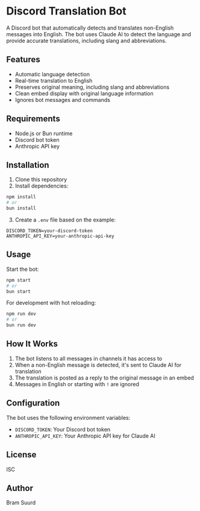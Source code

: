 # Discord Translation Bot

A Discord bot that automatically detects and translates non-English messages into English. The bot uses Claude AI to detect the language and provide accurate translations, including slang and abbreviations.

## Features

- Automatic language detection
- Real-time translation to English
- Preserves original meaning, including slang and abbreviations
- Clean embed display with original language information
- Ignores bot messages and commands

## Requirements

- Node.js or Bun runtime
- Discord bot token
- Anthropic API key

## Installation

1. Clone this repository
2. Install dependencies:

```bash
npm install
# or
bun install
```

3. Create a `.env` file based on the example:

```
DISCORD_TOKEN=your-discord-token
ANTHROPIC_API_KEY=your-anthropic-api-key
```

## Usage

Start the bot:

```bash
npm start
# or
bun start
```

For development with hot reloading:

```bash
npm run dev
# or
bun run dev
```

## How It Works

1. The bot listens to all messages in channels it has access to
2. When a non-English message is detected, it's sent to Claude AI for translation
3. The translation is posted as a reply to the original message in an embed
4. Messages in English or starting with `!` are ignored

## Configuration

The bot uses the following environment variables:

- `DISCORD_TOKEN`: Your Discord bot token
- `ANTHROPIC_API_KEY`: Your Anthropic API key for Claude AI

## License

ISC

## Author

Bram Suurd
